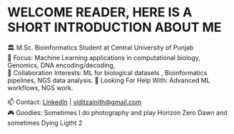 WELCOME READER, HERE IS A SHORT INTRODUCTION ABOUT ME
=====================================================
🏛️ M.Sc. Bioinformatics Student at Central University of Punjab  
🧬 Focus: Machine Learning applications in computational biology, Genomics, DNA encoding/decoding,  
👯 Collaboration Interests: ML for biological datasets , Bioinformatics pipelines, NGS data analysis. 
🤝 Looking For Help With: Advanced ML workflows, NGS work.

📫 Contact: [LinkedIn](https://www.linkedin.com/in/vidit-zainith-196960319) | viditzainith@gmail.com  
🎮 Goodies: Sometimes I do photography and play Horizon Zero Dawn and sometimes Dying Ligtht 2
